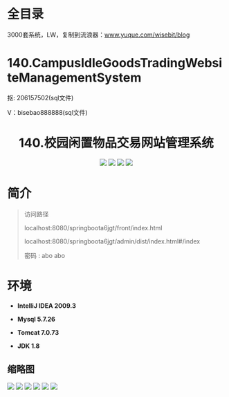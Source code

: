 # 全目录

3000套系统，LW，复制到流浪器：www.yuque.com/wisebit/blog

# 140.CampusIdleGoodsTradingWebsiteManagementSystem

<p>抠: 206157502(sql文件)</p>
<p>V：bisebao888888(sql文件)</p>

<p><h1 align="center">140.校园闲置物品交易网站管理系统</h1></p>


<p align="center">
	<img src="https://img.shields.io/badge/jdk-1.8-orange.svg"/>
    <img src="https://img.shields.io/badge/springBoot-5.x-lightgrey.svg"/>
    <img src="https://img.shields.io/badge/vue-3.x-blue.svg"/>
    <img src="https://img.shields.io/badge/mysql-5.x-yellow.svg"/>
</p>

# 简介
>访问路径
>
> localhost:8080/springboota6jgt/front/index.html
>
> localhost:8080/springboota6jgt/admin/dist/index.html#/index
>
> 密码 : abo abo


# 环境

- <b>IntelliJ IDEA 2009.3</b>

- <b>Mysql 5.7.26</b>

- <b>Tomcat 7.0.73</b>

- <b>JDK 1.8</b>




## 缩略图

![](https://bitwise.oss-cn-heyuan.aliyuncs.com/2024/9/10/f11548ac-c546-4c51-a232-68d5e2f40719.png)
![](https://bitwise.oss-cn-heyuan.aliyuncs.com/2024/9/10/42c0f832-f3e9-439c-8502-b36d74088a07.png)
![](https://bitwise.oss-cn-heyuan.aliyuncs.com/2024/9/10/51930e8d-6b84-41f2-8185-35335862a4f3.png)
![](https://bitwise.oss-cn-heyuan.aliyuncs.com/2024/9/10/763d089c-61d1-4468-a125-3347db6b8e4e.png)
![](https://bitwise.oss-cn-heyuan.aliyuncs.com/2024/9/10/c5f2f848-80d4-49d2-84d3-fe99e572ad6d.png)
![](https://bitwise.oss-cn-heyuan.aliyuncs.com/2024/9/10/ad937d24-b23d-4cdb-98d6-7fb412a29dd8.png)

